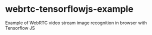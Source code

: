 # webrtc-tensorflowjs-example
Example of WebRTC video stream image recognition in browser with Tensorflow JS

